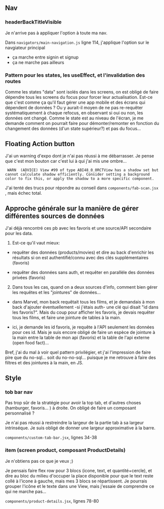 ## Nav

### headerBackTitleVisible

Je n'arrive pas à appliquer l'option à toute ma nav.

Dans `navigators/main-navigation.js` ligne 114, j'applique l'option sur le navgiateur principal

- ça marche entre signin et signup
- ça ne marche pas ailleurs

### Pattern pour les states, les useEffect, et l'invalidation des routes

Comme les states "data" sont isolés dans les screens, on est obligé de faire dépendre tous les screens du focus pour forcer leur actualisation. Est-ce que c'est comme ça qu'il faut gérer une app mobile et des écrans qui dépendent de données ? Ou y aurait-il moyen de ne pas re-requêter systématiquement à chaque refocus, en observant si oui ou non, les données ont changé. Comme le state est au niveau de l'écran, je me demande comment on pourrait faire pour démonter/remonter en fonction du changement des données (d'un state supérieur?) et pas du focus...

## Floating Action button

J'ai un warning d'expo dont je n'ai pas réussi à me débarrasser. Je pense que c'est mon bouton car c'est lui à qui j'ai mis une ombre...

```
 WARN  (ADVICE) View #99 of type ABI48_0_0RCTView has a shadow set but cannot calculate shadow efficiently. Consider setting a background color to fix this, or apply the shadow to a more specific component.
```

J'ai tenté des trucs pour répondre au conseil dans `components/fab-scan.jsx` , mais échec total.

## Approche générale sur la manière de gérer différentes sources de données

J'ai déjà rencontré ces pb avec les favoris et une source/API secondaire pour les data.

1. Est-ce qu'il vaut mieux:

- requêter des données (products/movies) et dire au back d'enrichir les résultats si on est authentifié/connu avec des clés supplémentaires (favoris)

- requêter des données sans auth, et requêter en parallèle des données privées (favoris)

2. Dans tous les cas, quand on a deux sources d'info, comment bien gérer les requêtes et les "jointures" de données...

- dans Marvel, mon back requêtait tous les films, et je demandais à mon back d'ajouter éventuellement -si j'étais auth- une clé qui disait "id dans les favoris?". Mais du coup pour afficher les favoris, je devais requêter tous les films, et faire une jointure de tables à la main.

- ici, je demande les id favoris, je requête à l'API seulement les données pour ces id. Mais je suis encore obligé de faire un espèce de jointure à la main entre la table de mon api (favoris) et la table de l'api externe (open food fact)...

Bref, j'ai du mal à voir quel pattern privilégier, et j'ai l'impression de faire pire que du no-sql... soit du no-no-sql... puisque je me retrouve à faire des filtres et des jointures à la main, en JS.

## Style

### tob bar nav

Pas trop sûr de la stratégie pour avoir la top tab, et d'autres choses (hamburger, favoris... ) à droite. On obligé de faire un composant personnalisé ?

Je n'ai pas réussi à restreindre la largeur de la partie tab à sa largeur intrinséque. Je suis obligé de donner une largeur approximative à la barre.

`components/custom-tab-bar.jsx`, lignes 34-38

### item (screen product, composant ProductDetails)

Je n'obtiens pas ce que je veux ;)

Je pensais faire flex row pour 3 blocs (icone, text, et quantité+cercle), et dire au bloc du milieu d'occuper la place disponible pour que le text reste collé à l'icone à gauche, mais mes 3 blocs se répartissent. Je pourrais grouper l'icône et le texte dans une View, mais j'essaie de comprendre ce qui ne marche pas...

`components/product-details.jsx`, lignes 78-80
